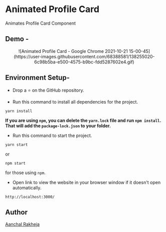 # Animated Profile Card
Animates Profile Card Component

## Demo -

<div align="center">
![Animated Profile Card - Google Chrome 2021-10-21 15-00-45](https://user-images.githubusercontent.com/68388581/138255020-6c98b5ba-e500-4575-b9bc-fdd5287602e4.gif)
</div> 

## Environment Setup-

* Drop a :star: on the GitHub repository.  

* Run this command to install all dependencies for the project.
```
yarn install
```  
**If you are using `npm`, you can delete the `yarn.lock` file and run `npm install`. That will add the `package-lock.json` to your folder.**  

* Run this command to start the project.
```
yarn start
```  
or 
```
npm start
```  
for those using `npm`.  

* Open link to view the website in your browser window if it doesn't open automatically.
```
http://localhost:3000/
```  

## Author

[Aanchal Rakheja](https://github.com/aanchalrakheja)


